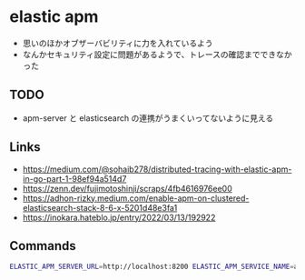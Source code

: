 # elastic apm

- 思いのほかオブザーバビリティに力を入れているよう
- なんかセキュリティ設定に問題があるようで、トレースの確認までできなかった

## TODO
- apm-server と elasticsearch の連携がうまくいってないように見える

## Links
- https://medium.com/@sohaib278/distributed-tracing-with-elastic-apm-in-go-part-1-98ef94a514d7
- https://zenn.dev/fujimotoshinji/scraps/4fb4616976ee00
- https://adhon-rizky.medium.com/enable-apm-on-clustered-elasticsearch-stack-8-6-x-5201d48e3fa1
- https://inokara.hateblo.jp/entry/2022/03/13/192922

## Commands
```bash
ELASTIC_APM_SERVER_URL=http://localhost:8200 ELASTIC_APM_SERVICE_NAME=a ELASTIC_APM_LOG_LEVEL=debug ELASTIC_APM_ENVIRONMENT=a CGO_LDFLAGS="-Wl,-no_warn_duplicate_libraries" go run .
```
